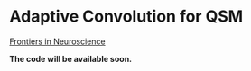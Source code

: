 # Adaptive Convolution for QSM

[Frontiers in Neuroscience](https://doi.org/10.3389/fnins.2024.1366165)

**The code will be available soon.**
